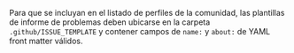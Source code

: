 Para que se incluyan en el listado de perfiles de la comunidad, las plantillas de informe de problemas deben ubicarse en la carpeta `.github/ISSUE_TEMPLATE` y contener campos de `name:` y `about:` de YAML front matter válidos.
